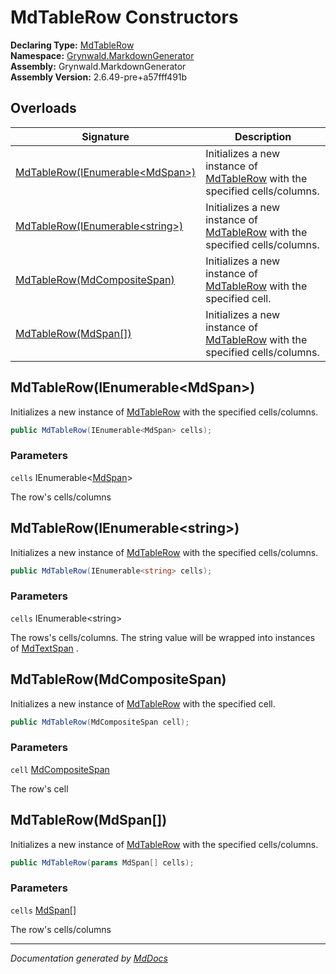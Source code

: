 ﻿<!--  
  <auto-generated>   
    The contents of this file were generated by a tool.  
    Changes to this file may be list if the file is regenerated  
  </auto-generated>   
-->

# MdTableRow Constructors

**Declaring Type:** [MdTableRow](../index.md)  
**Namespace:** [Grynwald.MarkdownGenerator](../../index.md)  
**Assembly:** Grynwald.MarkdownGenerator  
**Assembly Version:** 2.6.49\-pre+a57fff491b

## Overloads

| Signature                                                         | Description                                                                                |
| ----------------------------------------------------------------- | ------------------------------------------------------------------------------------------ |
| [MdTableRow(IEnumerable\<MdSpan\>)](#mdtablerowienumerablemdspan) | Initializes a new instance of [MdTableRow](../index.md) with the specified cells\/columns. |
| [MdTableRow(IEnumerable\<string\>)](#mdtablerowienumerablestring) | Initializes a new instance of [MdTableRow](../index.md) with the specified cells\/columns. |
| [MdTableRow(MdCompositeSpan)](#mdtablerowmdcompositespan)         | Initializes a new instance of [MdTableRow](../index.md) with the specified cell.           |
| [MdTableRow(MdSpan\[\])](#mdtablerowmdspan)                       | Initializes a new instance of [MdTableRow](../index.md) with the specified cells\/columns. |

## MdTableRow(IEnumerable\<MdSpan\>)

Initializes a new instance of [MdTableRow](../index.md) with the specified cells\/columns.

```csharp
public MdTableRow(IEnumerable<MdSpan> cells);
```

### Parameters

`cells`  IEnumerable\<[MdSpan](../../MdSpan/index.md)\>

The row's cells\/columns

## MdTableRow(IEnumerable\<string\>)

Initializes a new instance of [MdTableRow](../index.md) with the specified cells\/columns.

```csharp
public MdTableRow(IEnumerable<string> cells);
```

### Parameters

`cells`  IEnumerable\<string\>

The rows's cells\/columns. The string value will be wrapped into instances of [MdTextSpan](../../MdTextSpan/index.md) .

## MdTableRow(MdCompositeSpan)

Initializes a new instance of [MdTableRow](../index.md) with the specified cell.

```csharp
public MdTableRow(MdCompositeSpan cell);
```

### Parameters

`cell`  [MdCompositeSpan](../../MdCompositeSpan/index.md)

The row's cell

## MdTableRow(MdSpan\[\])

Initializes a new instance of [MdTableRow](../index.md) with the specified cells\/columns.

```csharp
public MdTableRow(params MdSpan[] cells);
```

### Parameters

`cells`  [MdSpan](../../MdSpan/index.md)\[\]

The row's cells\/columns

___

*Documentation generated by [MdDocs](https://github.com/ap0llo/mddocs)*
